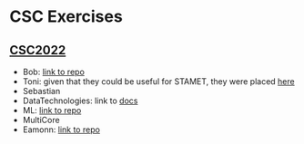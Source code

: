 # CSC Exercises

## [CSC2022](https://indico.cern.ch/event/1125271/)

- Bob: [link to repo](https://github.com/maxgalli/csc-exercises)
- Toni: given that they could be useful for STAMET, they were placed [here](https://github.com/maxgalli/StatsStudies/tree/master/CSC2022/Toni)
- Sebastian
- DataTechnologies: link to [docs](https://apeters.web.cern.ch/csc2022/html/index.html)
- ML: [link to repo](https://github.com/maxgalli/CSC22ML)
- MultiCore
- Eamonn: [link to repo](https://github.com/maxgalli/CERN-CSC-2022)
